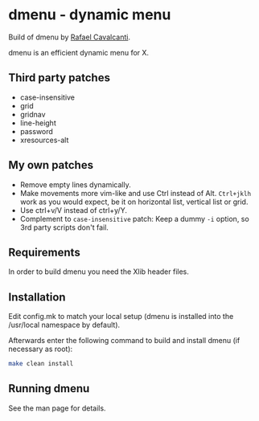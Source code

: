 # dmenu - dynamic menu

Build of dmenu by [Rafael Cavalcanti](https://rafaelc.org/dev).

dmenu is an efficient dynamic menu for X.

## Third party patches

- case-insensitive
- grid
- gridnav
- line-height
- password
- xresources-alt

## My own patches

- Remove empty lines dynamically.
- Make movements more vim-like and use Ctrl instead of Alt.
  `Ctrl+jklh` work as you would expect, be it on horizontal list, vertical list or grid.
- Use ctrl+v/V instead of ctrl+y/Y.
- Complement to `case-insensitive` patch: Keep a dummy `-i` option, so 3rd party scripts don't fail.

## Requirements

In order to build dmenu you need the Xlib header files.

## Installation

Edit config.mk to match your local setup (dmenu is installed into the /usr/local namespace by default).

Afterwards enter the following command to build and install dmenu (if necessary as root):

```sh
make clean install
```

## Running dmenu

See the man page for details.
